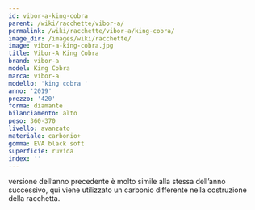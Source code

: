 ```yaml
---
id: vibor-a-king-cobra
parent: /wiki/racchette/vibor-a/
permalink: /wiki/racchette/vibor-a/king-cobra/
image_dir: /images/wiki/racchette/
image: vibor-a-king-cobra.jpg
title: Vibor-A King Cobra
brand: vibor-a
model: King Cobra
marca: vibor-a
modello: 'king cobra '
anno: '2019'
prezzo: '420'
forma: diamante
bilanciamento: alto
peso: 360-370
livello: avanzato
materiale: carbonio+
gomma: EVA black soft
superficie: ruvida
index: ''
---
```

versione dell’anno precedente è molto simile alla stessa dell’anno successivo, qui viene utilizzato un carbonio differente nella costruzione della racchetta.